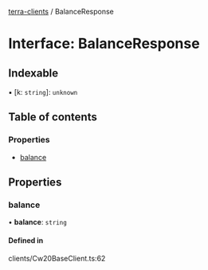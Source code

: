 [terra-clients](../README.md) / BalanceResponse

# Interface: BalanceResponse

## Indexable

▪ [k: `string`]: `unknown`

## Table of contents

### Properties

- [balance](BalanceResponse.md#balance)

## Properties

### balance

• **balance**: `string`

#### Defined in

clients/Cw20BaseClient.ts:62
